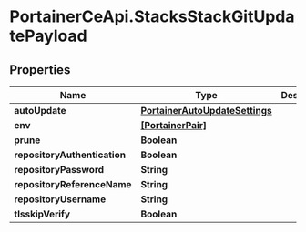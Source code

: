 # PortainerCeApi.StacksStackGitUpdatePayload

## Properties
Name | Type | Description | Notes
------------ | ------------- | ------------- | -------------
**autoUpdate** | [**PortainerAutoUpdateSettings**](PortainerAutoUpdateSettings.md) |  | [optional] 
**env** | [**[PortainerPair]**](PortainerPair.md) |  | [optional] 
**prune** | **Boolean** |  | [optional] 
**repositoryAuthentication** | **Boolean** |  | [optional] 
**repositoryPassword** | **String** |  | [optional] 
**repositoryReferenceName** | **String** |  | [optional] 
**repositoryUsername** | **String** |  | [optional] 
**tlsskipVerify** | **Boolean** |  | [optional] 


